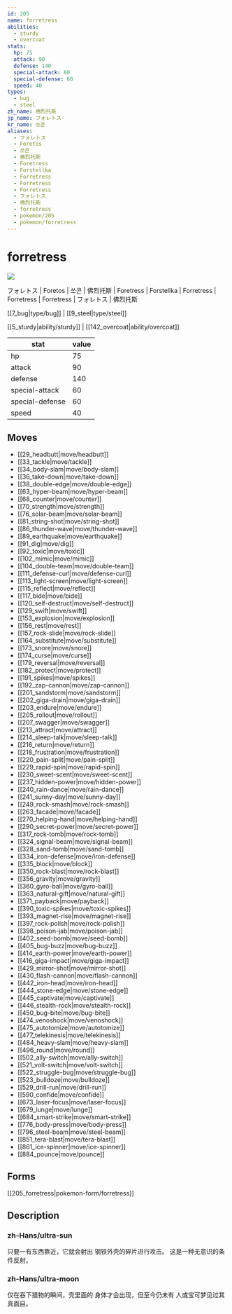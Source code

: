```yaml
---
id: 205
name: forretress
abilities:
  - sturdy
  - overcoat
stats:
  hp: 75
  attack: 90
  defense: 140
  special-attack: 60
  special-defense: 60
  speed: 40
types:
  - bug
  - steel
zh_name: 佛烈托斯
jp_name: フォレトス
kr_name: 쏘콘
aliases:
  - フォレトス
  - Foretos
  - 쏘콘
  - 佛烈托斯
  - Foretress
  - Forstellka
  - Forretress
  - Forretress
  - Forretress
  - フォレトス
  - 佛烈托斯
  - forretress
  - pokemon/205
  - pokemon/forretress
---
```

# forretress

![](https://raw.githubusercontent.com/PokeAPI/sprites/master/sprites/pokemon/205.png)

フォレトス | Foretos | 쏘콘 | 佛烈托斯 | Foretress | Forstellka | Forretress | Forretress | Forretress | フォレトス | 佛烈托斯

[[7_bug|type/bug]] | [[9_steel|type/steel]]

[[5_sturdy|ability/sturdy]] | [[142_overcoat|ability/overcoat]]

|stat|value|
|---|---|
|hp|75|
|attack|90|
|defense|140|
|special-attack|60|
|special-defense|60|
|speed|40|


## Moves

- [[29_headbutt|move/headbutt]]
- [[33_tackle|move/tackle]]
- [[34_body-slam|move/body-slam]]
- [[36_take-down|move/take-down]]
- [[38_double-edge|move/double-edge]]
- [[63_hyper-beam|move/hyper-beam]]
- [[68_counter|move/counter]]
- [[70_strength|move/strength]]
- [[76_solar-beam|move/solar-beam]]
- [[81_string-shot|move/string-shot]]
- [[86_thunder-wave|move/thunder-wave]]
- [[89_earthquake|move/earthquake]]
- [[91_dig|move/dig]]
- [[92_toxic|move/toxic]]
- [[102_mimic|move/mimic]]
- [[104_double-team|move/double-team]]
- [[111_defense-curl|move/defense-curl]]
- [[113_light-screen|move/light-screen]]
- [[115_reflect|move/reflect]]
- [[117_bide|move/bide]]
- [[120_self-destruct|move/self-destruct]]
- [[129_swift|move/swift]]
- [[153_explosion|move/explosion]]
- [[156_rest|move/rest]]
- [[157_rock-slide|move/rock-slide]]
- [[164_substitute|move/substitute]]
- [[173_snore|move/snore]]
- [[174_curse|move/curse]]
- [[179_reversal|move/reversal]]
- [[182_protect|move/protect]]
- [[191_spikes|move/spikes]]
- [[192_zap-cannon|move/zap-cannon]]
- [[201_sandstorm|move/sandstorm]]
- [[202_giga-drain|move/giga-drain]]
- [[203_endure|move/endure]]
- [[205_rollout|move/rollout]]
- [[207_swagger|move/swagger]]
- [[213_attract|move/attract]]
- [[214_sleep-talk|move/sleep-talk]]
- [[216_return|move/return]]
- [[218_frustration|move/frustration]]
- [[220_pain-split|move/pain-split]]
- [[229_rapid-spin|move/rapid-spin]]
- [[230_sweet-scent|move/sweet-scent]]
- [[237_hidden-power|move/hidden-power]]
- [[240_rain-dance|move/rain-dance]]
- [[241_sunny-day|move/sunny-day]]
- [[249_rock-smash|move/rock-smash]]
- [[263_facade|move/facade]]
- [[270_helping-hand|move/helping-hand]]
- [[290_secret-power|move/secret-power]]
- [[317_rock-tomb|move/rock-tomb]]
- [[324_signal-beam|move/signal-beam]]
- [[328_sand-tomb|move/sand-tomb]]
- [[334_iron-defense|move/iron-defense]]
- [[335_block|move/block]]
- [[350_rock-blast|move/rock-blast]]
- [[356_gravity|move/gravity]]
- [[360_gyro-ball|move/gyro-ball]]
- [[363_natural-gift|move/natural-gift]]
- [[371_payback|move/payback]]
- [[390_toxic-spikes|move/toxic-spikes]]
- [[393_magnet-rise|move/magnet-rise]]
- [[397_rock-polish|move/rock-polish]]
- [[398_poison-jab|move/poison-jab]]
- [[402_seed-bomb|move/seed-bomb]]
- [[405_bug-buzz|move/bug-buzz]]
- [[414_earth-power|move/earth-power]]
- [[416_giga-impact|move/giga-impact]]
- [[429_mirror-shot|move/mirror-shot]]
- [[430_flash-cannon|move/flash-cannon]]
- [[442_iron-head|move/iron-head]]
- [[444_stone-edge|move/stone-edge]]
- [[445_captivate|move/captivate]]
- [[446_stealth-rock|move/stealth-rock]]
- [[450_bug-bite|move/bug-bite]]
- [[474_venoshock|move/venoshock]]
- [[475_autotomize|move/autotomize]]
- [[477_telekinesis|move/telekinesis]]
- [[484_heavy-slam|move/heavy-slam]]
- [[496_round|move/round]]
- [[502_ally-switch|move/ally-switch]]
- [[521_volt-switch|move/volt-switch]]
- [[522_struggle-bug|move/struggle-bug]]
- [[523_bulldoze|move/bulldoze]]
- [[529_drill-run|move/drill-run]]
- [[590_confide|move/confide]]
- [[673_laser-focus|move/laser-focus]]
- [[679_lunge|move/lunge]]
- [[684_smart-strike|move/smart-strike]]
- [[776_body-press|move/body-press]]
- [[796_steel-beam|move/steel-beam]]
- [[851_tera-blast|move/tera-blast]]
- [[861_ice-spinner|move/ice-spinner]]
- [[884_pounce|move/pounce]]

## Forms



[[205_forretress|pokemon-form/forretress]]

## Description

### zh-Hans/ultra-sun

只要一有东西靠近，它就会射出
钢铁外壳的碎片进行攻击。
这是一种无意识的条件反射。

### zh-Hans/ultra-moon

仅在吞下猎物的瞬间，壳里面的
身体才会出现，但至今仍未有
人或宝可梦见过其真面目。

